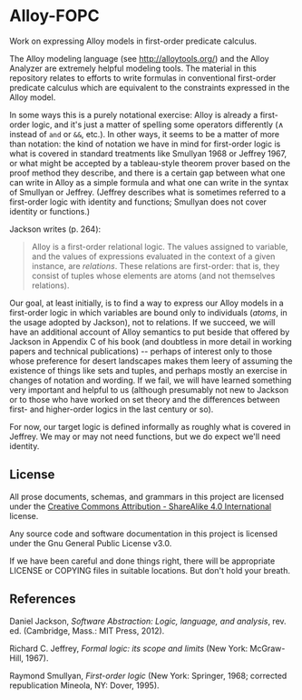 # Alloy-FOPC
Work on expressing Alloy models in first-order predicate calculus.

The Alloy modeling language (see http://alloytools.org/) and the Alloy
Analyzer are extremely helpful modeling tools.  The material in this
repository relates to efforts to write formulas in conventional
first-order predicate calculus which are equivalent to the constraints
expressed in the Alloy model.  

In some ways this is a purely notational exercise: Alloy is already a
first-order logic, and it's just a matter of spelling some operators
differently (∧ instead of `and` or `&&`, etc.).  In other ways, it
seems to be a matter of more than notation: the kind of notation we
have in mind for first-order logic is what is covered in standard
treatments like Smullyan 1968 or Jeffrey 1967, or what might be
accepted by a tableau-style theorem prover based on the proof method
they describe, and there is a certain gap between what one can write
in Alloy as a simple formula and what one can write in the syntax of
Smullyan or Jeffrey.  (Jeffrey describes what is sometimes referred to
a first-order logic with identity and functions; Smullyan does not
cover identity or functions.)

Jackson writes (p. 264):

> Alloy is a first-order relational logic.  The values assigned to
> variable, and the values of expressions evaluated in the context of
> a given instance, are *relations*.  These relations are first-order:
> that is, they consist of tuples whose elements are atoms (and not
> themselves relations).

Our goal, at least initially, is to find a way to express our Alloy
models in a first-order logic in which variables are bound only to
individuals (*atoms*, in the usage adopted by Jackson), not to
relations.  If we succeed, we will have an additional account of Alloy
semantics to put beside that offered by Jackson in Appendix C of his
book (and doubtless in more detail in working papers and technical
publications) -- perhaps of interest only to those whose preference
for desert landscapes makes them leery of assuming the existence of
things like sets and tuples, and perhaps mostly an exercise in changes
of notation and wording.  If we fail, we will have learned something
very important and helpful to us (although presumably not new to
Jackson or to those who have worked on set theory and the differences
between first- and higher-order logics in the last century or so).

For now, our target logic is defined informally as roughly what is
covered in Jeffrey.  We may or may not need functions, but we do
expect we'll need identity.

## License
All prose documents, schemas, and grammars in this project are
licensed under the [Creative Commons Attribution - ShareAlike 4.0
International](https://creativecommons.org/licenses/by-sa/4.0/)
license.

Any source code and software documentation in this project is licensed under the 
Gnu General Public License v3.0.

If we have been careful and done things right, there will be appropriate 
LICENSE or COPYING files in suitable locations.  But don't hold your breath.

## References

Daniel Jackson, *Software Abstraction: Logic, language, and analysis*,
rev. ed. (Cambridge, Mass.: MIT Press, 2012).

Richard C. Jeffrey, *Formal logic: its scope and limits* (New York:
McGraw-Hill, 1967).

Raymond Smullyan, *First-order logic* (New York: Springer, 1968;
corrected republication Mineola, NY: Dover, 1995).
